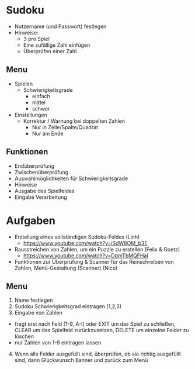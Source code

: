 # Sudoku
- Nutzername (und Passwort) festlegen
- Hinweise:
  - 3 pro Spiel
  - Eine zufällige Zahl einfügen
  - Überprüfen einer Zahl 
## Menu
- Spielen
  - Schwierigkeitsgrade
    - einfach
    - mittel
    - schwer
- Einstellungen
  - Korrektur / Warnung bei doppelten Zahlen
    - Nur in Zeile/Spalte/Quadrat
    - Nur am Ende

## Funktionen
- Endüberprüfung
- Zwischenüberprüfung
- Auswahlmöglichkeiten für Schwierigkeitsgrade
- Hinweise
- Ausgabe des Spielfeldes
- Eingabe Verarbeitung


# Aufgaben
- Erstellung eines vollständigen Sudoku-Feldes (Linh)
  - https://www.youtube.com/watch?v=iSdW8OM_b3E
- Rausstreichen von Zahlen, um ein Puzzle zu erstellen (Felix & Goetz)
  - https://www.youtube.com/watch?v=DpmTbMQFHaI
- Funktionen zur Überprüfung & Scanner für das Reinschreiben von Zahlen, Menü-Gestaltung (Scanner) (Nico)

## Menu
1. Name festlegen
2. Sudoku Schwierigkeitsgrad eintragen (1,2,3)
3. Eingabe von Zahlen
 - fragt erst nach Feld (1-9, A-I) oder EXIT um das Spiel zu schließen, CLEAR um das Spielfeld zurückzusetzen, DELETE um einzelne Felder zu löschen
 - nur Zahlen von 1-9 eintragen lassen
4. Wenn alle Felder ausgefüllt sind, überprüfen, ob sie richtig ausgefüllt sind, dann Glückwunsch Banner und zurück zum Menü
